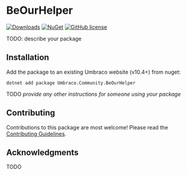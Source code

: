# BeOurHelper

[![Downloads](https://img.shields.io/nuget/dt/Umbraco.Community.BeOurHelper?color=cc9900)](https://www.nuget.org/packages/Umbraco.Community.BeOurHelper/)
[![NuGet](https://img.shields.io/nuget/vpre/Umbraco.Community.BeOurHelper?color=0273B3)](https://www.nuget.org/packages/Umbraco.Community.BeOurHelper)
[![GitHub license](https://img.shields.io/github/license/MDJHeyday/hackathon_2024?color=8AB803)](../LICENSE)

TODO: describe your package

<!--
Including screenshots is a really good idea! 

If you put images into /docs/screenshots, then you would reference them in this readme as, for example:

<img alt="..." src="https://github.com/MDJHeyday/hackathon_2024/blob/develop/docs/screenshots/screenshot.png">
-->

## Installation

Add the package to an existing Umbraco website (v10.4+) from nuget:

`dotnet add package Umbraco.Community.BeOurHelper`

TODO *provide any other instructions for someone using your package*

## Contributing

Contributions to this package are most welcome! Please read the [Contributing Guidelines](CONTRIBUTING.md).

## Acknowledgments

TODO
